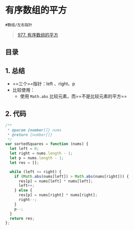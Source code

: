 
# 有序数组的平方

`#数组/左右指针`

>  [977. 有序数组的平方](https://leetcode.cn/problems/squares-of-a-sorted-array/)


## 目录
<!-- toc -->
 ## 1. 总结 

- ==三个==指针：left 、right、p
- 比较使用：
	- 使用 `Math.abs` 比较元素，而==不是比较元素的平方==

## 2. 代码

```javascript
/**
 * @param {number[]} nums
 * @return {number[]}
 */
var sortedSquares = function (nums) {
  let left = 0;
  let right = nums.length - 1;
  let p = nums.length - 1;
  let res = [];

  while (left <= right) {
    if (Math.abs(nums[left]) > Math.abs(nums[right])) {
      res[p] = nums[left] * nums[left];
      left++;
    } else {
      res[p] = nums[right] * nums[right];
      right--;
    }
    p--;
  }
  return res;
};

```